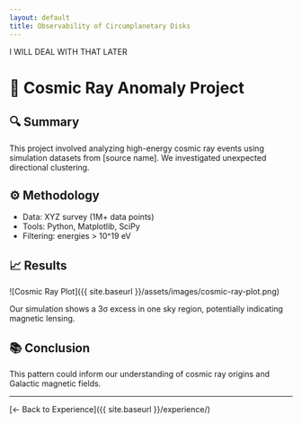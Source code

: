 ```yaml
---
layout: default
title: Observability of Circumplanetary Disks
---
```



I WILL DEAL WITH THAT LATER

# 📡 Cosmic Ray Anomaly Project

## 🔍 Summary
This project involved analyzing high-energy cosmic ray events using simulation datasets from [source name]. We investigated unexpected directional clustering.

## ⚙️ Methodology
- Data: XYZ survey (1M+ data points)
- Tools: Python, Matplotlib, SciPy
- Filtering: energies > 10^19 eV

## 📈 Results

![Cosmic Ray Plot]({{ site.baseurl }}/assets/images/cosmic-ray-plot.png)

Our simulation shows a 3σ excess in one sky region, potentially indicating magnetic lensing.

## 📚 Conclusion
This pattern could inform our understanding of cosmic ray origins and Galactic magnetic fields.

---

[← Back to Experience]({{ site.baseurl }}/experience/)
